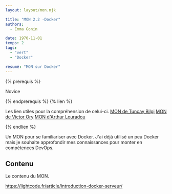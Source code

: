 ```yaml
---
layout: layout/mon.njk

title: "MON 2.2 -Docker"
authors:
  - Emma Gonin

date: 1970-11-01
temps: 2
tags:
  - "vert"
  - "Docker"

résumé: "MON sur Docker"
---
```


{% prerequis %}

Novice

{% endprerequis %}
{% lien %}

Les lien utiles pour la compréhension de celui-ci.
[MON de Tuncay Bilgi](https://francoisbrucker.github.io/do-it/promos/2022-2023/Bilgi-Tuncay/mon/Docker/)
[MON de Victor Ory](https://francoisbrucker.github.io/do-it/promos/2023-2024/Victor-Ory/mon/Docker/)
[MON d'Arthur Louradou](https://francoisbrucker.github.io/do-it/promos/2023-2024/Louradou-Arthur/mon/temps-2.1/)

{% endlien %}

Un MON pour se familiariser avec Docker. J'ai déjà utilisé un peu Docker mais je souhaite approfondir mes connaissances pour monter en compétences DevOps.

## Contenu

Le contenu du MON.

https://lightcode.fr/article/introduction-docker-serveur/